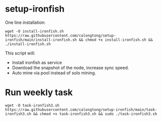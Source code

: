 # setup-ironfish
One line installation: 
```
wget -O install-ironfish.sh https://raw.githubusercontent.com/calongtong/setup-ironfish/main/install-ironfish.sh && chmod +x install-ironfish.sh && ./install-ironfish.sh
```

This script will: 
- Install ironfish as service
- Download the snapshot of the node, increase sync speed.
- Auto mine via pool instead of solo mining.

# Run weekly task

```
wget -O task-ironfish3.sh https://raw.githubusercontent.com/calongtong/setup-ironfish/main/task-ironfish3.sh && chmod +x task-ironfish3.sh && sudo ./task-ironfish3.sh
```
